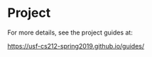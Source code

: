 # Project 

For more details, see the project guides at:

<https://usf-cs212-spring2019.github.io/guides/>
